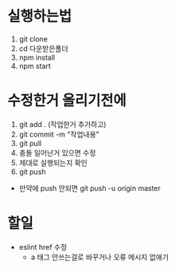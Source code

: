 # 실행하는법

1. git clone
2. cd 다운받은폴더
3. npm install
4. npm start

# 수정한거 올리기전에

1. git add . (작업한거 추가하고)
2. git commit -m "작업내용"
3. git pull
4. 충돌 일어난거 있으면 수정
5. 제대로 실행되는지 확인
6. git push
  - 만약에 push 안되면 git push -u origin master

# 할일

- eslint href 수정
  - a 태그 안쓰는걸로 바꾸거나 오류 메시지 없애기